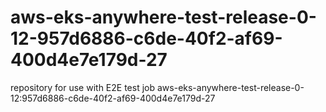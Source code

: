 # aws-eks-anywhere-test-release-0-12-957d6886-c6de-40f2-af69-400d4e7e179d-27
repository for use with E2E test job aws-eks-anywhere-test-release-0-12:957d6886-c6de-40f2-af69-400d4e7e179d-27
